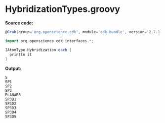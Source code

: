 # HybridizationTypes.groovy
**Source code:**
```groovy
@Grab(group='org.openscience.cdk', module='cdk-bundle', version='2.7.1')

import org.openscience.cdk.interfaces.*;

IAtomType.Hybridization.each {
  println it
}
```
**Output:**
```plain
S
SP1
SP2
SP3
PLANAR3
SP3D1
SP3D2
SP3D3
SP3D4
SP3D5
```
